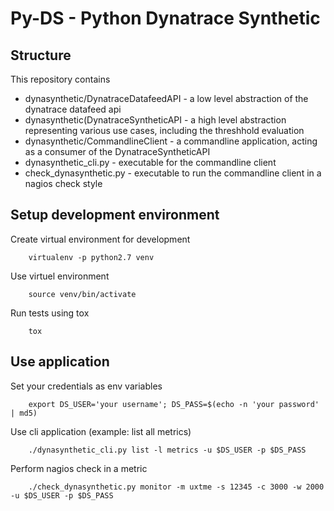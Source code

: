 # Py-DS - Python Dynatrace Synthetic

## Structure

This repository contains 
* dynasynthetic/DynatraceDatafeedAPI - a low level abstraction of the dynatrace datafeed api
* dynasynthetic(DynatraceSyntheticAPI - a high level abstraction representing various use cases, including the threshhold evaluation
* dynasynthetic/CommandlineClient - a commandline application, acting as a consumer of the DynatraceSyntheticAPI
* dynasynthetic_cli.py - executable for the commandline client
* check_dynasynthetic.py - executable to run the commandline client in a nagios check style


## Setup development environment

Create virtual environment for development

        virtualenv -p python2.7 venv
        
Use virtuel environment 
        
        source venv/bin/activate

Run tests using tox

        tox

## Use application

Set your credentials as env variables

        export DS_USER='your username'; DS_PASS=$(echo -n 'your password' | md5)
        
Use cli application (example: list all metrics)

        ./dynasynthetic_cli.py list -l metrics -u $DS_USER -p $DS_PASS

Perform nagios check in a metric

        ./check_dynasynthetic.py monitor -m uxtme -s 12345 -c 3000 -w 2000  -u $DS_USER -p $DS_PASS